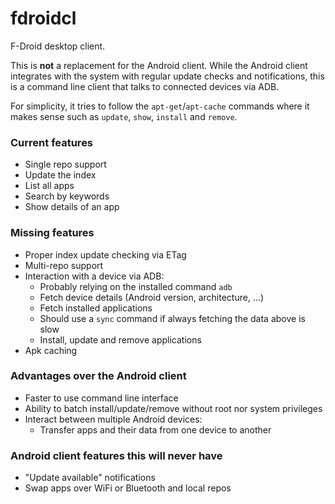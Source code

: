 # fdroidcl

F-Droid desktop client.

This is **not** a replacement for the Android client. While the Android client
integrates with the system with regular update checks and notifications, this
is a command line client that talks to connected devices via ADB.

For simplicity, it tries to follow the `apt-get`/`apt-cache` commands where it
makes sense such as `update`, `show`, `install` and `remove`.

### Current features

 * Single repo support
 * Update the index
 * List all apps
 * Search by keywords
 * Show details of an app

### Missing features

 * Proper index update checking via ETag
 * Multi-repo support
 * Interaction with a device via ADB:
   - Probably relying on the installed command `adb`
   - Fetch device details (Android version, architecture, ...)
   - Fetch installed applications
   - Should use a `sync` command if always fetching the data above is slow
   - Install, update and remove applications
 * Apk caching

### Advantages over the Android client

 * Faster to use command line interface
 * Ability to batch install/update/remove without root nor system privileges
 * Interact between multiple Android devices:
   - Transfer apps and their data from one device to another

### Android client features this will never have

 * "Update available" notifications
 * Swap apps over WiFi or Bluetooth and local repos
